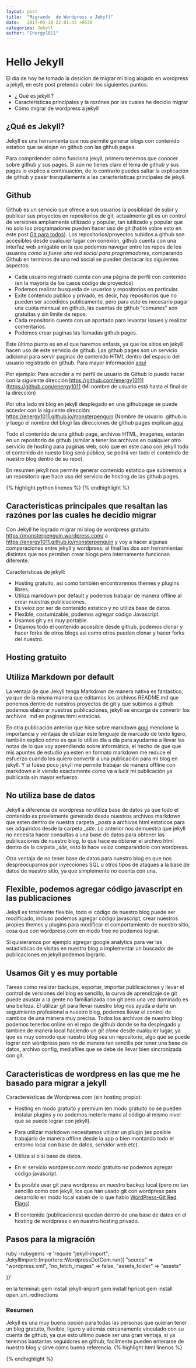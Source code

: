 ```yaml
---
layout: post
title:  "Migrando  de Wordpress a Jekyll"
date:   2017-05-10 22:01:43 +0530
categories: Jekyll
author: "Energy1011"
---
```

# Hello Jekyll 
El día de hoy he tomado la desicion de migrar mi blog alojado en wordpress a jekyll, en este post pretendo cubrir los siguientes puntos:
- ¿ Qué es jekyll ?
- Caracteristicas principales y la razónes por las cuales he decidio migrar
- Cómo migrar de wordpress a jekyll

## ¿Qué es Jekyll? 
Jekyll es una herramienta que nos permite generar blogs con contenido estatico que se alojan en github con las github pages.

Para comprdender cómo funciona jekyll, primero tenemos que conocer sobre github y sus pages. Si aún no tienes claro el tema de github y sus pages lo explico a continuación, de lo contrario puedes saltar la explicación de github y pasar tranquilamente a las caracteristicas principales de jekyll.

## Github
Github es un servicio que ofrece a sus usuarios la posiblidad de subir y publicar sus proyectos en repositorios de git, actualmente git es un control de versiónes ampliamente utilizado y popular, tan iutilizado y popular que no solo los programadores pueden hacer uso de git (hablé sobre esto en este post [Git para todos](wwww.google.com)). Los repositorios/proyectos subidos a github son accesibles desde cualquier lugar con conexión, github cuenta con una interfaz web amigable en la que podemos navegar entre los repos de los usuarios *como si fuese una red social para programadores*, comparando Github en terminos de una red social se pueden destacar los siguientes aspectos:

- Cada usuario registrado cuenta con una página de perfil con contenido (en la mayoría de los casos código de proyectos)
- Podemos realizar busqueda de usuarios y repositorios en particular.
- Exite contenido publico y privado, es decir, hay repositorios que no pueden ser accedidos publicamente, pero para esto es necesario pagar una cuota mensual en github, las cuentas de github "comunes" son gratuitas y sin limite de repos.
- Cada repositorio cuenta con un apartado para levantar issues y realizar comentarios.
- Podemos crear paginas las llamadas github pages.

Este último punto es en el que haremos enfasis, ya que los sitios en jekyll hacen uso de este servicio de github. Las github pages son un servicio adicional para servir paginas de contenido HTML dentro del espacio del usuario registrado en github. Para mayor información [aquí](wwww.google.com)

Por ejemplo: Para acceder a mi perfil de usuario de Github lo puedo hacer con la siguiente dirección <https://github.com/energy1011](https://github.com/energy1011>  (Mi nombre de usuario está hasta el final de la dirección)

Por otra lado mi blog en jekyll desplegado en una githubpage se puede acceder con la siguiente dirección:
<https://energy1011.github.io/monsterpenguin>
(Nombre de usuario .github.io y luego el nombre del blog) las direcciones de github pages explican [aquí](wwww.google.com)

Todo el contenido de una github page, archivos HTML, imagenes, estarán en un repositorio de github (similar a tener los archivos en cualquier otro servicio de hosting para paginas web, solo que en este caso con jekyll todo el contenido de nuesto blog será público, se  podrá ver todo el contenido de nuestro blog dentro de su repo).

En resumen jekyll nos permite generar contenido estatico que subiremos a un repositorio que hace uso del servicio de hosting de las github pages.

{% highlight python linenos %}
{% endhighlight %}

## Caracteristicas principales que resaltan las razónes por las cuales he decidio migrar 

Con Jekyll he logrado migrar mi blog de wordpress gratuito <https://monsterpenguin.wordpress.com/> a <https://energy1011.github.io/monsterpenguin> y voy a hacer algunas comparaciones entre jekyll y wordpress, al final las dos son herramientas distintas que nos permiten crear blogs pero internamente funcionan diferente.

Características de jekyll:
- Hosting gratuito, así como también encontraremos themes y plugins libres.
- Utiliza markdown por default y podemos trabajar de manera offline al crear nuestras publicaciones.
- Es veloz por ser de contenido estatico y no utiliza base de datos.
- Flexible, costumizable, podemos agregar código Javascript.
- Usamos git y es muy portable.
- Dejamos todo el contenido accesible desde github, podemos clonar y hacer forks de otros blogs asi como otros pueden clonar y hacer forks del nuestro.

## Hosting gratuito


## Utiliza Markdown por default
La ventaja de que Jekyll tenga Markdown de manera nativa es fantastico, ya que de la misma manera que editamos los archivos README.md que ponemos dentro de nuestros proyectos de git y que subimos a github podemos elaborar nuestras publicaciones, jekyll se encarga de convertir los archivos .md en paginas html estaticas. 

En otra publicación anterior que hice sobre markdown [aquí](www.google.com) mencione la importancia y ventajas de utilizar este lenguaje de marcado de texto ligero, también explico cómo es que lo utilizo día a día para ayudarme a llevar las notas de lo que voy aprendiendo sobre informática, el hecho de que que mis apuntes de estudio ya esten en formato markdown me reduce el esfuerzo cuando los quiero convertir a una publicación para mi blog en jekyll. Y si fuese poco jekyll me permite trabajar de manera offline con markdown e ir viendo exactamente como va a lucir mi publicación ya publicada sin mayor esfuerzo.

## No utiliza base de datos 
Jekyll a diferencia de wordpress no utiliza base de datos ya que todo el contenido es previamente generado desde nuestros archivos markdown que esten dentro de nuestra carpeta *_posts* a archivos html estaticos para ser adquiridos desde la carpeta *_site*. Lo anterior nos demuestra que jekyll no necesita hacer consultas a una base de datos para obtener las publicaciones de nuestro blog, lo que hace es obtener el archivo html dentro de la carpeta *_site*, esto lo hace veloz comparandolo con wordpress.

Otra ventaja de no tener base de datos para nuestro blog es que nos despreocupamos por inyecciones SQL u otros tipos de ataques a la base de datos de nuestro sitio, ya que simplemente no cuenta con una.

## Flexible, podemos agregar código javascript en las publicaciones
Jekyll es totalmente flexible, todo el código de nuestro blog puede ser modificado, incluso podemos agregar código javascript, crear nuestros propies themes y plugins para modificar el comportamiento de nuestro sitio, cosa que con wordpress.com en modo free no podemos lograr.

Si quisieramos por ejemplo agregar google analytics para ver las estadisticas de visitas en nuestro blog o implementar un buscador de publicaciones en jekyll podemos lograrlo.

## Usamos Git y es muy portable

Tareas como realizar backups, exportar, importar publicaciones y llevar el control de versiones del blog es sencillo, la curva de aprendizaje de git puede asustar a la gente no familiarizada con git pero una vez dominado es una belleza. El utilizar git para llevar nuestro blog nos ayuda a darle un seguimiento profesional a nuestro blog, podemos llevar el control de cambios de una manera muy precisa. Todos los archivos de nuestro blog podemos tenerlos online en el repo de github donde se ha desplegado y tambien de manera local haciendo un *git clone* desde cualquier lugar, ya que es muy comodo que nuestro blog sea un repositorio, algo que se puede lograr con wordpress pero no de manera tan sencilla por tener una base de datos, archivo config, mediafiles que se debe de llevar bien sincronizada con git.


## Caracteristicas de wordpress en las que me he basado para migrar a jekyll
Caractereisticas de Wordpress.com (sin hosting propio):
- Hosting en modo gratuito y premium (en modo gratuito no se pueden instalar plugins y no podemos meterle mano al código al mismo nivel que se puede lograr con jekyll).
- Para utilizar markdown necesitamos utilizar un plugin (es posible trabajarlo de manera offline desde la app o bien montando todo el entorno local con  base de datos, servidor web etc).
- Utiliza si o si base de datos.
- En el servicio wordpress.com modo gratuito no podemos agregar código javascript.
- Es posible usar git para wordpress en nuestro backup local (pero no tan sencillo como con jekyll, los que han usado git con wordpress para desarrollo en modo local saben de lo que hablo [WordPress-Git Red Flags](https://premium.wpmudev.org/blog/git-for-wordpress-development/?ptm=c&utm_expid=3606929-108.O6f5ypXuTg-XPCV9sY1yrw.2&utm_referrer=https%3A%2F%2Fwww.google.com.mx%2F)).

- El contenido (publicaciones) quedan dentro de una base de datos en el hosting de wordpress o en nuestro hosting privado.

## Pasos para la migración
ruby -rubygems -e 'require "jekyll-import";
JekyllImport::Importers::WordpressDotCom.run({
      "source" => "wordpress.xml",
	        "no_fetch_images" => false,
			      "assets_folder" => "assets"
				      
})'

en la terminal:
gem install jekyll-import
gem install hpricot
gem install open_uri_redirections

### Resumen
Jekyll es una muy buena opción para todas las personas que quieran tener un blog gratuito, flexible, ligero y además cercanamente vinculado con su cuenta de github, ya que esto ultimo puede ser una gran ventaja, si ya tenemos bastantes seguidores en github, facilmente pueden enterarse de nuestro blog y sirve como buena referencia. 
{% highlight html linenos %}

{% endhighlight %}
